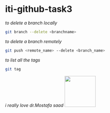 # iti-github-task3

*to delete a branch locally*

```Bash
git branch --delete <branchname>
```
*to delete a branch remotely*
```Bash
git push <remote_name> --delete <branch_name>
```
*to list all the tags*
```bash
git tag
```

*i really love dr.Mostafa saad*
<img src="https://avatars.githubusercontent.com/u/5536363?v=4" width="100" height="100">




